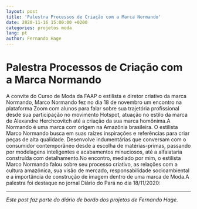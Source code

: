 ```yaml
---
layout: post
title: 'Palestra Processos de Criação com a Marca Normando'
date: 2020-11-16 15:00:00 +0200
categories: projetos moda
lang: pt
author: Fernando Hage
---
```


# Palestra Processos de Criação com a Marca Normando

A convite do Curso de Moda da FAAP o estilista e diretor criativo da marca Normando, Marco Normando fez no dia 18 de novembro um encontro ​na plataforma Zoom com alunos ​para falar sobre sua trajetória profissional desde sua participação no movimento Hotspot, atuação no estilo da marca de Alexandre Herchcovitch até a criação da sua marca homônima.A Normando é uma marca com origem na Amazônia brasileira. O estilista Marco Normando busca em suas raízes inspirações e referências para criar peças de alta qualidade. Desenvolve indumentárias que conversam com o consumidor contemporâneo desde a escolha de matérias-primas, passando por modelagens inteligentes e acabamentos minuciosos, até a alfaiataria construída com detalhamento.No encontro, mediado por mim, o estilista Marco Normando falou sobre seu processo criativo, as relações com a cultura amazônica, sua visão de mercado, responsabilidade socioambiental e a importância de construção de imagem dentro de uma marca de Moda.A palestra foi destaque no jornal Diário do Pará no dia 18/11/2020:

---

*Este post faz parte do diário de bordo dos projetos de Fernando Hage.*